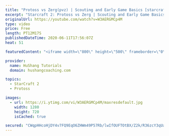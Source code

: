 ```yaml
---
title: "Protoss vs Zerg(pvz) | Scouting and Early Game Basics [starcraft 2]"
excerpt: "Starcraft 2: Protoss vs Zerg | Scouting and Early Game Basics In this guide we take a look at how to scout in the protoss vs zerg matchup in starcraft 2. What you need to be looking for at certain times and what they mean! Enjoy~  #starcraft #pvz #scouting #protoss #vs zerg #starcraft 2 #sc2  Interested"
originalUrl: https://youtube.com/watch?v=W3AERGMCp4M
type: video
price: Free
length: PT12M17S
publishedDateTime: 2020-06-11T17:56:07Z
heat: 51

featuredContent: "<iframe width=\"800\" height=\"500\" frameborder=\"0\" src=\"https://www.youtube.com/embed/W3AERGMCp4M\" allow=\"accelerometer; autoplay; encrypted-media; gyroscope; picture-in-picture\" allowfullscreen></iframe>"

provider:
  name: HuShang Tutorials
  domain: hushangcoaching.com

topics:
  - StarCraft 2
  - Protoss

images:
  - url: https://i.ytimg.com/vi/W3AERGMCp4M/maxresdefault.jpg
    width: 1280
    height: 720
    isCached: true

secured: "CWqpHHcoHjDY4v7FQ9EqO6ZHWm49P57Rb/lwIfOUFTOtBX/Z2k/R36zcY3qUac14gq7gOUn9FSwDhkygeGu/odFJGlWyZabf20iG4Qv8Y8RZ0x0Le9PcVk+1NwH35yX+ggz4M+GPwUiZz7i4jhYebAlnWQv18KmYeidy/+n6L124qGiA6TwjtmxUQvy9tZfHTa09Yq96x0c01nGtOiI8MuIL4Zt/K0N5NSUVIxZi5aQBmSjId7kz8ZOVXedx0JzQ6w2o0h0bu1m3QzNzvjO8nH5usETQKRMJMncUlXBlH7hmfuGsxn8jLUGLh7z9/hnI+lz317tgZLk8/8ukQJHBn0T3A9f/QDRwyvKPrZPKr3mhAiOIFQRgaTo+5Sxe91+9j9YcIPnopQX1sIkh4GhndYOYb7YKz7gV2mNPb1KkSLw=;Nzc3lBfAF5eLfF7kijmFHQ=="
---
```



